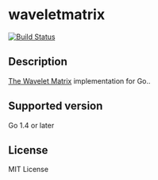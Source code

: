 waveletmatrix
=============

[![Build Status](https://travis-ci.org/hideo55/go-waveletmatrix.svg?branch=master)](https://travis-ci.org/hideo55/go-waveletmatrix)

Description
-----------

[The Wavelet Matrix](http://www.dcc.uchile.cl/~gnavarro/ps/spire12.4.pdf) implementation for Go..

Supported version
-----------------

Go 1.4 or later

License
--------

MIT License
